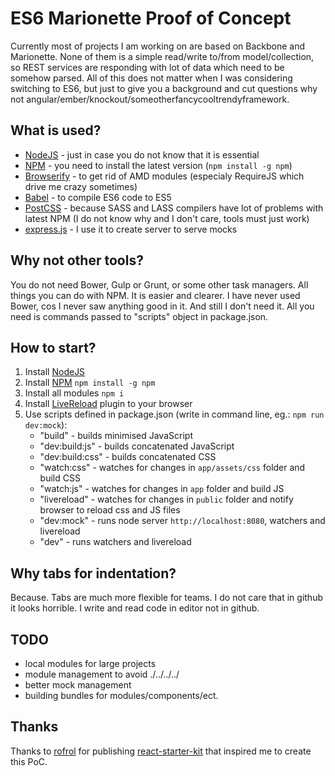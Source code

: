 # ES6 Marionette Proof of Concept

Currently most of projects I am working on are based on Backbone and Marionette. None of them is a simple read/write to/from model/collection, so REST services are responding with lot of data which need to be somehow parsed.
All of this does not matter when I was considering switching to ES6, but just to give you a background and cut questions why not angular/ember/knockout/someotherfancycooltrendyframework.

## What is used?

* [NodeJS](https://nodejs.org) - just in case you do not know that it is essential
* [NPM](https://www.npmjs.com/) - you need to install the latest version (`npm install -g npm`)
* [Browserify](http://browserify.org/) - to get rid of AMD modules (especialy RequireJS which drive me crazy sometimes)
* [Babel](https://babeljs.io/) - to compile ES6 code to ES5
* [PostCSS](https://github.com/postcss/postcss) - because SASS and LASS compilers have lot of problems with latest NPM (I do not know why and I don't care, tools must just work)
* [express.js](http://expressjs.com/) - I use it to create server to serve mocks

## Why not other tools?

You do not need Bower, Gulp or Grunt, or some other task managers. All things you can do with NPM. It is easier and clearer. I have never used Bower, cos I never saw anything good in it. And still I don't need it. All you need is commands passed to "scripts" object in package.json.

## How to start?

1. Install [NodeJS](https://nodejs.org)
2. Install [NPM](https://www.npmjs.com/) `npm install -g npm`
3. Install all modules `npm i`
4. Install [LiveReload](http://livereload.com/) plugin to your browser
5. Use scripts defined in package.json (write in command line, eg.: `npm run dev:mock`):
	* "build" - builds minimised JavaScript
	* "dev:build:js" - builds concatenated JavaScript
	* "dev:build:css" - builds concatenated CSS
	* "watch:css" - watches for changes in `app/assets/css` folder and build CSS
	* "watch:js" - watches for changes in `app` folder and build JS
	* "livereload" - watches for changes in `public` folder and notify browser to reload css and JS files
	* "dev:mock" - runs node server `http://localhost:8080`, watchers and livereload
	* "dev" - runs watchers and livereload

## Why tabs for indentation?

Because. Tabs are much more flexible for teams. I do not care that in github it looks horrible. I write and read code in editor not in github.

## TODO
* local modules for large projects
* module management to avoid ./../../../
* better mock management
* building bundles for modules/components/ect.

## Thanks
Thanks to [rofrol](https://github.com/rofrol) for publishing [react-starter-kit](https://github.com/rofrol/react-starter-kit) that inspired me to create this PoC.
